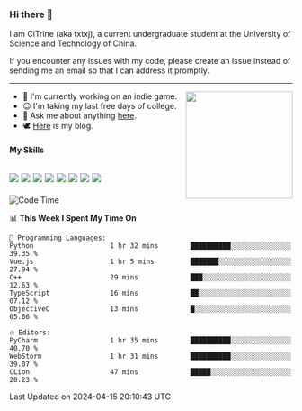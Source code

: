 ### Hi there 👋

I am CiTrine (aka txtxj), a current undergraduate student at the University of Science and Technology of China.

If you encounter any issues with my code, please create an issue instead of sending me an email so that I can address it promptly.

---

<img align="right" height="190" src="http://github-profile-summary-cards.vercel.app/api/cards/stats?username=txtxj&theme=vue">

- 🌱 I'm currently working on an indie game.
- 😉 I'm taking my last free days of college.
- 💬 Ask me about anything [here](https://github.com/txtxj/txtxj/issues).
- 🕊️ [Here](https://txtxj.top) is my blog.

#### My Skills

![](https://img.shields.io/badge/Unity-000000?logo=unity&logoColor=fff)
![](https://img.shields.io/badge/C%23-239120?logo=csharp&logoColor=fff)
![](https://img.shields.io/badge/Python-3e74a2?logo=python&logoColor=fff)
![](https://img.shields.io/badge/C++-65318e?logo=cplusplus&logoColor=fff)
![](https://img.shields.io/badge/C-5654a2?logo=c&logoColor=fff)
![](https://img.shields.io/badge/Vue-4FC08D?logo=vuedotjs&logoColor=fff)
![](https://img.shields.io/badge/Blender-f5792a?logo=blender&logoColor=fff)
![](https://img.shields.io/badge/MS%20SQL-cc2927?logo=microsoftsqlserver&logoColor=fff)
---

<!--START_SECTION:waka-->
![Code Time](http://img.shields.io/badge/Code%20Time-1%2C753%20hrs%2016%20mins-blue)

📊 **This Week I Spent My Time On** 

```text
💬 Programming Languages: 
Python                   1 hr 32 mins        ██████████░░░░░░░░░░░░░░░   39.35 % 
Vue.js                   1 hr 5 mins         ███████░░░░░░░░░░░░░░░░░░   27.94 % 
C++                      29 mins             ███░░░░░░░░░░░░░░░░░░░░░░   12.63 % 
TypeScript               16 mins             ██░░░░░░░░░░░░░░░░░░░░░░░   07.12 % 
ObjectiveC               13 mins             █░░░░░░░░░░░░░░░░░░░░░░░░   05.66 % 

🔥 Editors: 
PyCharm                  1 hr 35 mins        ██████████░░░░░░░░░░░░░░░   40.70 % 
WebStorm                 1 hr 31 mins        ██████████░░░░░░░░░░░░░░░   39.07 % 
CLion                    47 mins             █████░░░░░░░░░░░░░░░░░░░░   20.23 % 
```


 Last Updated on 2024-04-15 20:10:43 UTC
<!--END_SECTION:waka-->
